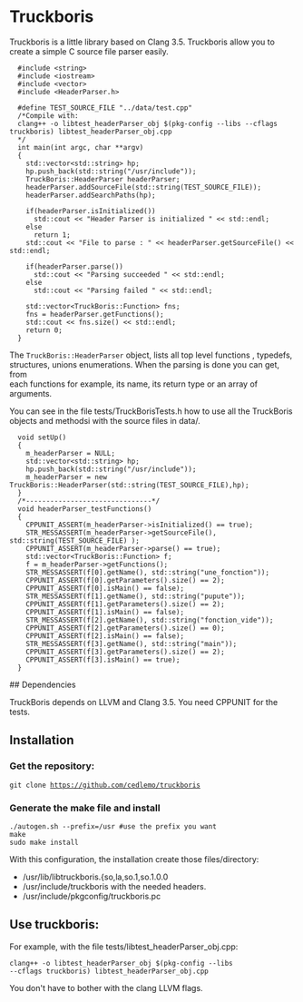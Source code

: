 # Truckboris

Truckboris is a little library based on Clang 3.5. Truckboris allow you to 
create a simple C source file parser easily. 

      #include <string>
      #include <iostream>
      #include <vector>
      #include <HeaderParser.h>

      #define TEST_SOURCE_FILE "../data/test.cpp"
      /*Compile with:
      clang++ -o libtest_headerParser_obj $(pkg-config --libs --cflags truckboris) libtest_headerParser_obj.cpp
      */
      int main(int argc, char **argv)
      {
        std::vector<std::string> hp;
        hp.push_back(std::string("/usr/include"));
        TruckBoris::HeaderParser headerParser;
        headerParser.addSourceFile(std::string(TEST_SOURCE_FILE));
        headerParser.addSearchPaths(hp);

        if(headerParser.isInitialized())
          std::cout << "Header Parser is initialized " << std::endl;
        else
          return 1;
        std::cout << "File to parse : " << headerParser.getSourceFile() << std::endl;

        if(headerParser.parse())
          std::cout << "Parsing succeeded " << std::endl;
        else
          std::cout << "Parsing failed " << std::endl;

        std::vector<TruckBoris::Function> fns;
        fns = headerParser.getFunctions();
        std::cout << fns.size() << std::endl;
        return 0;
      }

The <code>TruckBoris::HeaderParser</code> object, lists all top level functions , typedefs,
structures, unions enumerations. When the parsing is done you can get, from  
each functions for example, its name, its return type or an array of arguments.

You can see in the file tests/TruckBorisTests.h how to use all the TruckBoris objects
and methodsi with the source files in data/.

      void setUp()
      {
        m_headerParser = NULL;
        std::vector<std::string> hp;
        hp.push_back(std::string("/usr/include"));
        m_headerParser = new TruckBoris::HeaderParser(std::string(TEST_SOURCE_FILE),hp);
      }
      /*-------------------------------*/
      void headerParser_testFunctions()
      {
        CPPUNIT_ASSERT(m_headerParser->isInitialized() == true);
        STR_MESSASSERT(m_headerParser->getSourceFile(), std::string(TEST_SOURCE_FILE) );
        CPPUNIT_ASSERT(m_headerParser->parse() == true);
        std::vector<TruckBoris::Function> f;
        f = m_headerParser->getFunctions();
        STR_MESSASSERT(f[0].getName(), std::string("une_fonction"));
        CPPUNIT_ASSERT(f[0].getParameters().size() == 2);
        CPPUNIT_ASSERT(f[0].isMain() == false);
        STR_MESSASSERT(f[1].getName(), std::string("pupute"));
        CPPUNIT_ASSERT(f[1].getParameters().size() == 2);
        CPPUNIT_ASSERT(f[1].isMain() == false);
        STR_MESSASSERT(f[2].getName(), std::string("fonction_vide"));
        CPPUNIT_ASSERT(f[2].getParameters().size() == 0);
        CPPUNIT_ASSERT(f[2].isMain() == false);
        STR_MESSASSERT(f[3].getName(), std::string("main"));
        CPPUNIT_ASSERT(f[3].getParameters().size() == 2);
        CPPUNIT_ASSERT(f[3].isMain() == true);
      }
## Dependencies

TruckBoris depends on LLVM and Clang 3.5. You need CPPUNIT for the tests.

## Installation

### Get the repository:
<code>git clone https://github.com/cedlemo/truckboris</code>

### Generate the make file and install

    ./autogen.sh --prefix=/usr #use the prefix you want
    make 
    sudo make install

With this configuration, the installation create those files/directory:
*    /usr/lib/libtruckboris.{so,la,so.1,so.1.0.0
*    /usr/include/truckboris with the needed headers.
*    /usr/include/pkgconfig/truckboris.pc

## Use truckboris:
For example, with the file tests/libtest_headerParser_obj.cpp:

<code>clang++ -o libtest_headerParser_obj $(pkg-config --libs --cflags truckboris) libtest_headerParser_obj.cpp</code>

You don't have to bother with the clang LLVM flags.
